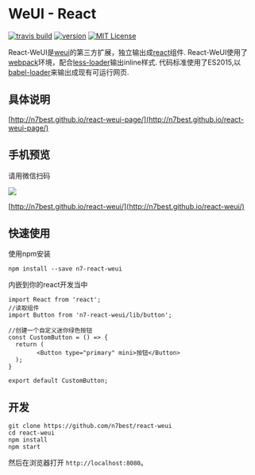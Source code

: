 # WeUI - React
[![travis build](https://img.shields.io/travis/n7best/react-weui.svg?style=flat-square)](https://travis-ci.org/n7best/react-weui)
[![version](https://img.shields.io/npm/v/n7-react-weui.svg?style=flat-square)](https://www.npmjs.com/package/n7-react-weui)
[![MIT License](https://img.shields.io/npm/l/react-weui.svg?style=flat-square)](http://opensource.org/licenses/MIT)

React-WeUI是[weui](https://github.com/weui/weui)的第三方扩展，独立输出成[react](http://facebook.github.io/react/)组件. React-WeUI使用了[webpack](http://webpack.github.io/)环境，配合[less-loader](https://github.com/webpack/less-loader)输出inline样式. 代码标准使用了ES2015,以[babel-loader](https://github.com/babel/babel-loader)来输出成现有可运行网页.

## 具体说明
[http://n7best.github.io/react-weui-page/](http://n7best.github.io/react-weui-page/)

## 手机预览

请用微信扫码

![](./dist/images/qrcode.png)

[http://n7best.github.io/react-weui/](http://n7best.github.io/react-weui/)

## 快速使用

使用npm安装
```
npm install --save n7-react-weui
```
内嵌到你的react开发当中
```
import React from 'react';
//读取组件
import Button from 'n7-react-weui/lib/button';

//创建一个自定义迷你绿色按钮
const CustomButton = () => {
  return (
        <Button type="primary" mini>按钮</Button>
  );
}

export default CustomButton;
```

## 开发

```
git clone https://github.com/n7best/react-weui
cd react-weui
npm install
npm start
```
然后在浏览器打开 `http://localhost:8080`。
